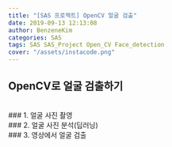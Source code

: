```yaml
--- 
title: "[SAS 프로젝트] OpenCV 얼굴 검출" 
date: 2019-09-13 12:13:08
author: BenzeneKim
categories: SAS 
tags: SAS SAS_Project Open_CV Face_detection 
cover: "/assets/instacode.png" 
--- 
```


## OpenCV로 얼굴 검출하기
<br>
### 1. 얼굴 사진 촬영
<br>
### 2. 얼굴 사진 분석(딥러닝)
<br>
### 3. 영상에서 얼굴 검출
<br>
